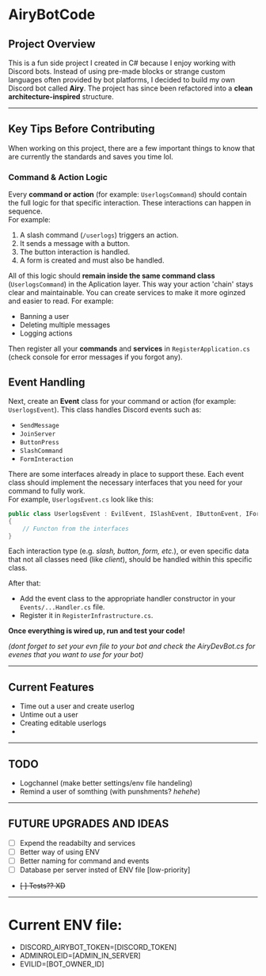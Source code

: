 # AiryBotCode

## Project Overview

This is a fun side project I created in C# because I enjoy working with Discord bots. Instead of using pre-made blocks or strange custom languages often provided by bot platforms, I decided to build my own Discord bot called **Airy**. The project has since been refactored into a **clean architecture-inspired** structure.

---

## Key Tips Before Contributing

When working on this project, there are a few important things to know that are currently the standards and saves you time lol.

### Command & Action Logic

Every **command or action** (for example: `UserlogsCommand`) should contain the full logic for that specific interaction. These interactions can happen in sequence.  
For example:

1. A slash command (`/userlogs`) triggers an action.
2. It sends a message with a button.
3. The button interaction is handled.
4. A form is created and must also be handled.

All of this logic should **remain inside the same command class** (`UserlogsCommand`) in the Aplication layer. This way your action 'chain' stays clear and maintainable. You can create services to make it more oginzed and easier to read. For example:
- Banning a user
- Deleting multiple messages
- Logging actions

Then register all your **commands** and **services** in `RegisterApplication.cs` (check console for error messages if you forgot any).


## Event Handling

Next, create an **Event** class for your command or action (for example: `UserlogsEvent`). This class handles Discord events such as:

- `SendMessage`
- `JoinServer`
- `ButtonPress`
- `SlashCommand`
- `FormInteraction`

There are some interfaces already in place to support these. Each event class should implement the necessary interfaces that you need for your command to fully work.  
For example, `UserlogsEvent.cs` look like this:
```csharp
public class UserlogsEvent : EvilEvent, ISlashEvent, IButtonEvent, IFormEvent, IClientAccess
{
    // Functon from the interfaces
}
```

Each interaction type (e.g. *slash, button, form, etc.*), or even specific data that not all classes need (like *client*), should be handled within this specific class.

After that:

- Add the event class to the appropriate handler constructor in your `Events/...Handler.cs` file.
- Register it in `RegisterInfrastructure.cs`.


**Once everything is wired up, run and test your code!**

*(dont forget to set your evn file to your bot and check the AiryDevBot.cs for evenes that you want to use for your bot)*

---
## Current Features
- Time out a user and create userlog
- Untime out a user
- Creating editable userlogs
- 
---
## TODO
- Logchannel (make better settings/env file handeling)
- Remind a user of somthing (with punshments? *hehehe*)

---
## FUTURE UPGRADES AND IDEAS
- [ ] Expend the readabilty and services
- [ ] Better way of using ENV
- [ ] Better naming for command and events
- [ ] Database per server insted of ENV file [low-priority]
- ~~[ ] Tests?? XD~~

---
# Current ENV file:
- DISCORD_AIRYBOT_TOKEN=[DISCORD_TOKEN]
- ADMINROLEID=[ADMIN_IN_SERVER]
- EVILID=[BOT_OWNER_ID]
